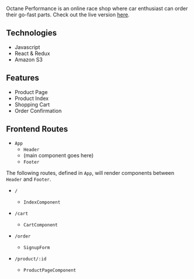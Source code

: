 Octane Performance is an online race shop where car enthusiast can order their go-fast parts. Check out the live version [here](https://elvinv123.github.io/verb_assignment/#/).
## Technologies
* Javascript
* React & Redux
* Amazon S3

## Features
* Product Page
* Product Index
* Shopping Cart
* Order Confirmation

## Frontend Routes
* `App`
    - `Header`
    - (main component goes here)
    - `Footer`

The following routes, defined in `App`, will render components between `Header` and `Footer`.
* `/`
  - `IndexComponent`
* `/cart`
  - `CartComponent`
* `/order`
  - `SignupForm`

* `/product/:id`
  - `ProductPageComponent`
